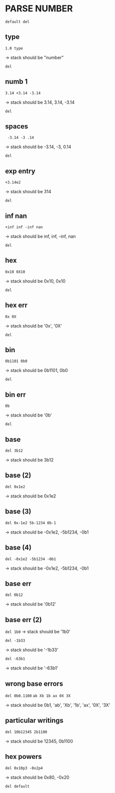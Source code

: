 # PARSE NUMBER

`default del`

## type

`1.0 type`

-> stack should be "number"

`del`

## numb 1

`3.14 +3.14 -3.14`

-> stack should be 3.14, 3.14, -3.14

`del`

## spaces

` -3.14 -3 .14`

-> stack should be -3.14, -3, 0.14

`del`

## exp entry

`+3.14e2`

-> stack should be 314

`del`

## inf nan

`+inf inf -inf nan`

-> stack should be inf, inf, -inf, nan

`del`

## hex

`0x10 0X10`

-> stack should be 0x10, 0x10

`del`

## hex err

`0x 0X`

-> stack should be '0x', '0X'

`del`

## bin

`0b1101 0b0`

-> stack should be 0b1101, 0b0

`del`

## bin err

`0b`

-> stack should be '0b'

`del`

## base

`del 3b12`

-> stack should be 3b12

## base (2)
`del 0x1e2`

-> stack should be 0x1e2

## base (3)

`del 0x-1e2 5b-1234 0b-1`

-> stack should be -0x1e2, -5b1234, -0b1

## base (4)

`del -0x1e2 -5b1234 -0b1`

-> stack should be -0x1e2, -5b1234, -0b1

## base err

`del 0b12`

-> stack should be '0b12'

## base err (2)

`del 1b0`
-> stack should be '1b0'

`del -1b33`

-> stack should be '-1b33'

`del -63b1`

-> stack should be '-63b1'

## wrong base errors

`del 0b0.1100`
`ab Xb 1b ax 0X 3X`

-> stack should be 0b1, 'ab', 'Xb', '1b', 'ax', '0X', '3X'

## particular writings

`del 10b12345 2b1100`

-> stack should be 12345, 0b1100

## hex powers
`del 0x10p3 -0x2p4`

-> stack should be 0x80, -0x20

`del default`

